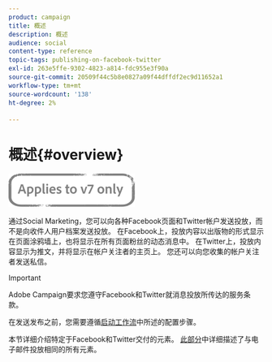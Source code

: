 ```yaml
---
product: campaign
title: 概述
description: 概述
audience: social
content-type: reference
topic-tags: publishing-on-facebook-twitter
exl-id: 263e5ffe-9302-4823-a814-fdc955e3f90a
source-git-commit: 20509f44c5b8e0827a09f44dffdf2ec9d11652a1
workflow-type: tm+mt
source-wordcount: '138'
ht-degree: 2%

---
```


# 概述{#overview}

![](../../assets/v7-only.svg)

通过Social Marketing，您可以向各种Facebook页面和Twitter帐户发送投放，而不是向收件人用户档案发送投放。 在Facebook上，投放内容以出版物的形式显示在页面涂鸦墙上，也将显示在所有页面粉丝的动态消息中。 在Twitter上，投放内容显示为推文，并将显示在帐户关注者的主页上。 您还可以向您收集的帐户关注者发送私信。

>[!IMPORTANT]
>
>Adobe Campaign要求您遵守Facebook和Twitter就消息投放所传达的服务条款。
>
>在发送发布之前，您需要遵循[启动工作流](../../social/using/starting-workflows.md)中所述的配置步骤。

本节详细介绍特定于Facebook和Twitter交付的元素。 [此部分](../../delivery/using/about-email-channel.md)中详细描述了与电子邮件投放相同的所有元素。

